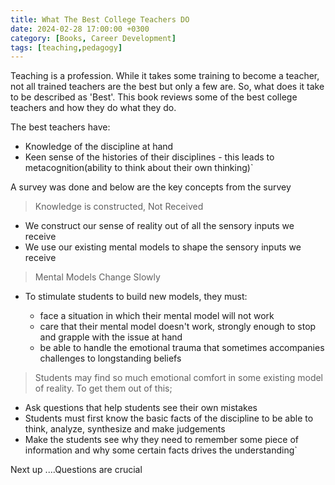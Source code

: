 ```yaml
---
title: What The Best College Teachers DO
date: 2024-02-28 17:00:00 +0300
category: [Books, Career Development]
tags: [teaching,pedagogy]
---
```

Teaching is a profession. While it takes some training to become a teacher, not all trained teachers are the best but only a few are. So, what does it take to be described as 'Best'. This book reviews some of the best college teachers and how they do what they do.

The best teachers have:

* Knowledge of the discipline at hand
* Keen sense of the histories of their disciplines - this leads to metacognition(ability to think about their own thinking)`

A survey was done and below are the key concepts from the survey

> Knowledge is constructed, Not Received

- We construct our sense of reality out of all the sensory inputs we receive
- We use our existing mental models to shape the sensory inputs we receive
  
> Mental Models Change Slowly

- To stimulate students to build new models, they must:
    
    * face a situation in which their mental model will not work
	* care that their mental model doesn't work, strongly enough to stop and grapple with the issue at hand
	* be able to handle the emotional trauma that sometimes accompanies challenges to longstanding beliefs

> Students may find so much emotional comfort in some existing model of reality. To get them out of this;

* Ask questions that help students see their own mistakes
* Students must first know the basic facts of the discipline to be able to think, analyze, synthesize and make judgements
* Make the students see why they need to remember some piece of information and why some certain facts drives the understanding`

Next up ....Questions are crucial
